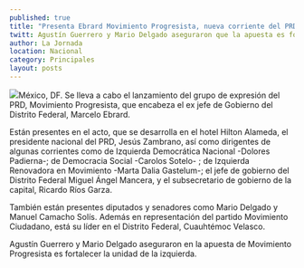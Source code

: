 ```yaml
---
published: true
title: "Presenta Ebrard Movimiento Progresista, nueva corriente del PRD"
twitt: Agustín Guerrero y Mario Delgado aseguraron que la apuesta es fortalecer la unidad de la izquierda
author: La Jornada
location: Nacional
category: Principales
layout: posts
---
```


![](http://i.imgur.com/4J2F84xm.jpg)México, DF. Se lleva a cabo el lanzamiento del grupo de expresión del PRD, Movimiento Progresista, que encabeza el ex jefe de Gobierno del Distrito Federal, Marcelo Ebrard.

Están presentes en el acto, que se desarrolla en el hotel Hilton Alameda, el presidente nacional del PRD, Jesús Zambrano, así como dirigentes de algunas corrientes como de Izquierda Democrática Nacional -Dolores Padierna-; de Democracia Social -Carolos Sotelo- ; de Izquierda Renovadora en Movimiento -Marta Dalia Gastelum-; el jefe de gobierno del Distrito Federal Miguel Ángel Mancera, y el subsecretario de gobierno de la capital, Ricardo Ríos Garza.

También están presentes diputados y senadores como Mario Delgado y Manuel Camacho Solís. Además en representación del partido Movimiento Ciudadano, está su líder en el Distrito Federal, Cuauhtémoc Velasco.

Agustín Guerrero y Mario Delgado aseguraron en la apuesta de Movimiento Progresista es fortalecer la unidad de la izquierda.
